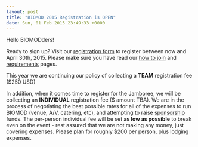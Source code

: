 ```yaml
---
layout: post
title: "BIOMOD 2015 Registration is OPEN"
date: Sun, 01 Feb 2015 23:49:33 +0000
---
```


Hello BIOMODders! 

Ready to sign up? Visit our <a target="_blank" href="https://biomod.wufoo.com/forms/2015-registration-form/">registration form</a> to register between now and April 30th, 2015. Please make sure you have read our [how to join](/how-join) and [requirements](/requirements) pages.

<!--more-->

This year we are continuing our policy of collecting a **TEAM** registration fee ($250 USD)

In addition, when it comes time to register for the Jamboree, we will be collecting an **INDIVIDUAL** registration fee ($ amount TBA). We are in the process of negotiating the best possible rates for all of the expenses to run BIOMOD (venue, A/V, catering, etc), and attempting to raise [sponsorship](/sponsors/) funds. The per-person individual fee will be set **as low as possible** to break even on the event - rest assured that we are not making any money, just covering expenses. Please plan for roughly $200 per person, plus lodging expenses.